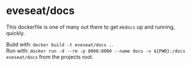 # eveseat/docs

This dockerfile is one of many out there to get `mkdocs` up and running, quickly.

Build with: `docker build -t eveseat/docs .`.  
Run with: `docker run -d --rm -p 8000:8000 --name docs -v ${PWD}:/docs eveseat/docs` from the projects root.
